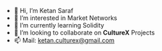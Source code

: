 - 👋 Hi, I’m Ketan Saraf
- 👀 I’m interested in Market Networks
- 🌱 I’m currently learning Solidity
- 🤝 I’m looking to collaborate on **CultureX** Projects
- 📫 Mail: ketan.culturex@gmail.com

<!---
Ketan-X/Ketan-X is a ✨ special ✨ repository because its `README.md` (this file) appears on your GitHub profile.
You can click the Preview link to take a look at your changes.
--->
